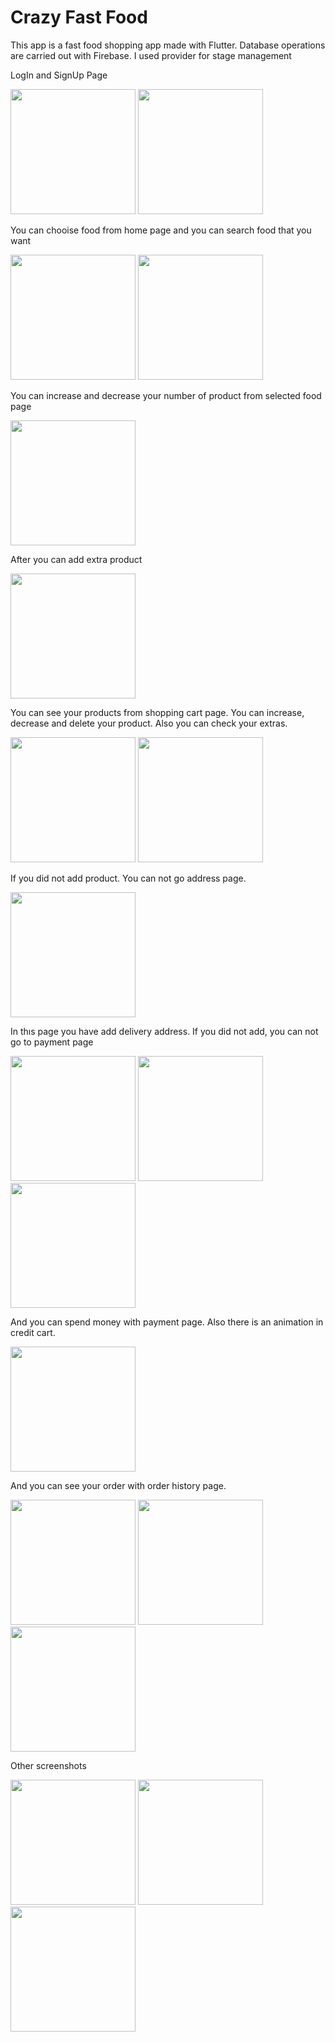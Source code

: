 # Crazy Fast Food

This app is a fast food shopping app made with Flutter. Database operations are carried out with Firebase. I used provider for stage management

LogIn and SignUp Page

<p float="left">
<img src="assets/screenshots/Screenshot_login.jpg" width="200" >
<img src="assets/screenshots/Screenshot_signUp.jpg" width="200" >
</p>

You can chooise food from home page and you can search food that you want 

<p float="left">
  <img src="assets/screenshots/Screenshot_home.jpg" width="200" >
  <img src="assets/screenshots/Screenshot_searh_box.jpg" width="200" >
</p>

You can increase and decrease your number of product from selected food page

<p float="left">
  <img src="assets/screenshots/Screenshot_selected_food.jpg" width="200" >
</p>

After you can add extra product

<p float="left">
  <img src="assets/screenshots/Screenshot_extra_add.jpg" width="200" >
</p>

You can see your products from shopping cart page. You can increase, decrease and delete your product. Also you can check your extras.

<p float="left">
  <img src="assets/screenshots/Screenshot_shopping_cart.jpg" width="200" >
  <img src="assets/screenshots/Screenshot_extra_check.jpg" width="200" >
</p>

If you did not add product. You can not go address page.

<p float="left">
  <img src="assets/screenshots/Screenshot_shopping_cart_check.jpg" width="200" >
</p>

In thıs page you have add delivery address. If you did not add, you can not go to payment page

<p float="left">
  <img src="assets/screenshots/Screenshot_empty-address.jpg" width="200" >
  <img src="assets/screenshots/Screenshot_address.jpg" width="200" >
  <img src="assets/screenshots/Screenshot_address_check.jpg" width="200" >
</p>

And you can spend money with payment page. Also there is an animation in credit cart.

<p float="left">
  <img src="assets/screenshots/Screenshot_payment.jpg" width="200" >
</p>

And you can see your order with order history page.

<p float="left">
  <img src="assets/screenshots/Screenshot_order_history.jpg" width="200" >
  <img src="assets/screenshots/Screenshot_order_check.jpg" width="200" >
  <img src="assets/screenshots/Screenshot_delivery_address.jpg" width="200" >
</p>

Other screenshots

<p float="left">
  <img src="assets/screenshots/Screenshot_profile.jpg" width="200" >
  <img src="assets/screenshots/Screenshot_logOut.jpg" width="200" >
  <img src="assets/screenshots/Screenshot_drawer.jpg" width="200" >
</p>



